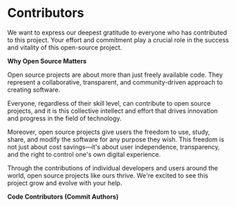 # Contributors

We want to express our deepest gratitude to everyone who has contributed to this project. Your effort and commitment play a crucial role in the success and vitality of this open-source project.

**Why Open Source Matters**

Open source projects are about more than just freely available code. They represent a collaborative, transparent, and community-driven approach to creating software. 

Everyone, regardless of their skill level, can contribute to open source projects, and it is this collective intellect and effort that drives innovation and progress in the field of technology. 

Moreover, open source projects give users the freedom to use, study, share, and modify the software for any purpose they wish. This freedom is not just about cost savings—it's about user independence, transparency, and the right to control one's own digital experience.

Through the contributions of individual developers and users around the world, open source projects like ours thrive. We're excited to see this project grow and evolve with your help.

**Code Contributors (Commit Authors)**

